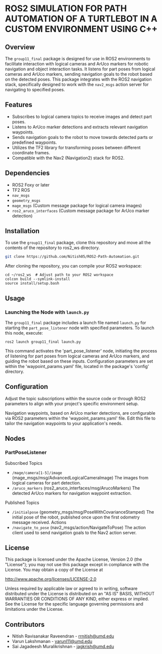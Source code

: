 # ROS2 SIMULATION FOR PATH AUTOMATION OF A TURTLEBOT IN A CUSTOM ENVIRONMENT USING C++
## Overview
The `group11_final` package is designed for use in ROS2 environments to facilitate interaction with logical cameras and ArUco markers for robotic navigation and object interaction tasks. It listens for part poses from logical cameras and ArUco markers, sending navigation goals to the robot based on the detected poses. This package integrates with the ROS2 navigation stack, specifically designed to work with the `nav2_msgs` action server for navigating to specified poses.

## Features
- Subscribes to logical camera topics to receive images and detect part poses.
- Listens to ArUco marker detections and extracts relevant navigation waypoints.
- Sends navigation goals to the robot to move towards detected parts or predefined waypoints.
- Utilizes the TF2 library for transforming poses between different coordinate frames.
- Compatible with the Nav2 (Navigation2) stack for ROS2.

## Dependencies
- ROS2 Foxy or later
- TF2 ROS
- `nav_msgs`
- `geometry_msgs`
- `mage_msgs` (Custom message package for logical camera images)
- `ros2_aruco_interfaces` (Custom message package for ArUco marker detection)

## Installation
To use the `group11_final` package, clone this repository and move all the contents of the repository to ros2_ws directory.

```bash
git clone https://github.com/Nitish05/ROS2-Path-Automation.git

```
After cloning the repository, you can compile your ROS2 workspace:

```
cd ~/ros2_ws  # Adjust path to your ROS2 workspace
colcon build --symlink-install
source install/setup.bash
```
## Usage
### Launching the Node with `launch.py`
The `group11_final` package includes a launch file named `launch.py` for starting the `part_pose_listener` node with specified parameters. To launch this node, execute:

```
ros2 launch group11_final launch.py
```
This command activates the 'part_pose_listener' node, initiating the process of listening for part poses from logical cameras and ArUco markers, and guiding the robot based on these inputs. Configuration parameters are set within the 'waypoint_params.yaml' file, located in the package's 'config' directory.

## Configuration
Adjust the topic subscriptions within the source code or through ROS2 parameters to align with your project's specific environment setup.

Navigation waypoints, based on ArUco marker detections, are configurable via ROS2 parameters within the 'waypoint_params.yaml' file. Edit this file to tailor the navigation waypoints to your application's needs.

## Nodes
### PartPoseListener
Subscribed Topics
- `/mage/camera[1-5]/image` (mage_msgs/msg/AdvancedLogicalCameraImage)
The images from logical cameras for part detection.
- `/aruco_markers` (ros2_aruco_interfaces/msg/ArucoMarkers)
The detected ArUco markers for navigation waypoint extraction.

Published Topics
- `/initialpose` (geometry_msgs/msg/PoseWithCovarianceStamped)
The initial pose of the robot, published once upon the first odometry message received.
Actions
- `/navigate_to_pose` (nav2_msgs/action/NavigateToPose)
The action client used to send navigation goals to the Nav2 action server.

## License
This package is licensed under the Apache License, Version 2.0 (the "License"); you may not use this package except in compliance with the License. You may obtain a copy of the License at

http://www.apache.org/licenses/LICENSE-2.0

Unless required by applicable law or agreed to in writing, software distributed under the License is distributed on an "AS IS" BASIS, WITHOUT WARRANTIES OR CONDITIONS OF ANY KIND, either express or implied. See the License for the specific language governing permissions and limitations under the License.

## Contributors
- Nitish Ravisanakar Raveendran - rrnitish@umd.edu
- Varun Lakshmanan - varunl11@umd.edu
- Sai Jagadeesh Muralikrishnan - jagkrish@umd.edu
